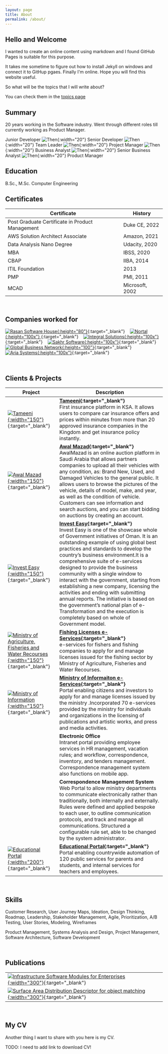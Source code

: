 ```yaml
---
layout: page
title: About
permalink: /about/
---
```


## Hello and Welcome 

I wanted to create an online content using markdown and I found GitHub Pages is suitable for this purpose. 

It takes me sometime to figure out how to install Jekyll on windows and connect it to GitHup pgaes. Finally I'm online. 
Hope you will find this website useful.

So what will be the topics that I will write about?

You can check them in the [topics page](/topics)
  
## Summary 

20 years working in the Software industry. Went through different roles till currently working as Product Manager.


Junior Developer ![Then](https://www.shareicon.net/download/2017/01/31/877244_right.ico){:width="20"} Senior Developer ![Then](https://www.shareicon.net/download/2017/01/31/877244_right.ico){:width="20"} Team Leader ![Then](https://www.shareicon.net/download/2017/01/31/877244_right.ico){:width="20"} Project Manager ![Then](https://www.shareicon.net/download/2017/01/31/877244_right.ico){:width="20"} Business Analyst ![Then](https://www.shareicon.net/download/2017/01/31/877244_right.ico){:width="20"} Senior Business Analyst ![Then](https://www.shareicon.net/download/2017/01/31/877244_right.ico){:width="20"} Product Manager



## Education
B.Sc., M.Sc. Computer Engineering 

## Certificates

|Certificate| History  |
|--|--|
| Post Graduate Certificate in Product Management | Duke CE, 2022 |
| AWS Solution Architect Associate | Amazon, 2021 |
| Data Analysis Nano Degree | Udacity, 2020 |
| MBA | IBSS, 2020 |
| CBAP | IIBA, 2014 
| ITIL Foundation | 2013 |
| PMP | PMI, 2011 |
| MCAD | Microsoft, 2002 |


<br/>

## Companies worked for 

[![Rasan Software House](https://www.arabnews.com/sites/default/files/2021/11/17/2918206-1580745978.png){:height="80"}](https://www.rasan.co/){:target="_blank"} &nbsp;&nbsp;
[![Nortal](https://upload.wikimedia.org/wikipedia/commons/0/07/Nortal_logo.png){:height="100x"} ](https://nortal.com/){:target="_blank"} &nbsp;&nbsp;
[![Integral Solutions](https://www.integral.com.om/images/logo.png){:height="100x"}](http://www.integral.com.om/){:target="_blank"} &nbsp;&nbsp;
[![Sakhr Software](https://m.eyeofriyadh.com/directory/images/2018/04/3bc6c757d554.png){:height="100x"}](http://www.sakhr.com/){:target="_blank"} &nbsp;&nbsp;
[![Global Business Network](https://scontent.fdxb1-1.fna.fbcdn.net/v/t1.18169-9/10426261_1019606334740972_16336748507218073_n.jpg?_nc_cat=110&ccb=1-7&_nc_sid=09cbfe&_nc_ohc=W6zDC7MSyOwAX8Ol23T&_nc_ht=scontent.fdxb1-1.fna&oh=00_AT-wD0jMEI_3TjzRqhT8fioyx-98E-1cgcehKXwRyqnSbQ&oe=63551C55){:height="100"}](http://www.gbn-egypt.com/){:target="_blank"} &nbsp;&nbsp;
[![Aria Systems](https://res.cloudinary.com/crunchbase-production/image/upload/c_lpad,h_256,w_256,f_auto,q_auto:eco,dpr_1/v1397192201/916a7b6a1deffd98e078321028fcd0cb.gif){:height="100x"}](https://ariasystems.biz/){:target="_blank"} &nbsp;&nbsp;


<br/>

## Clients & Projects

|Project| Description  |
|--|--|
| [![Tameeni](https://dmul2da2acg0k.cloudfront.net/Resources/images/header-logo.svg?v=18.70){:width="150"}](https://www.tameeni.com/){:target="_blank"} | **[Tameeni](https://www.tameeni.com/){:target="_blank"}**<br/> First insurance platform in KSA. It allows users to compare car insurance offers and prices within minutes from more than 20 approved insurance companies in the Kingdom and get insurance policy instantly.|
| [![Awal Mazad](https://zood.s3.amazonaws.com/awalmazad/web/cdn/Content/SalvageTheme/images/header-logo.svg){:width="150"}](https://awalmazad.com/en){:target="_blank"} | **[Awal Mazad](https://awalmazad.com/en){:target="_blank"}** <br/> AwalMazad is an online auction platform in Saudi Arabia that allows partners companies to upload all their vehicles with any condition, as: Brand New, Used, and Damaged Vehicles to the general public. It allows users to browse the pictures of the vehicle, details of model, make, and year, as well as the condition of vehicle. Customers can see information and search auctions, and you can start bidding on auctions by creating an account. |
| [![Invest Easy](https://www.business.gov.om/ieasy/wp-content/uploads/2020/07/logo.png){:width="150"}](https://www.business.gov.om/){:target="_blank"} | **[Invest Easy](https://www.business.gov.om/){:target="_blank"}** <br/> Invest Easy is one of the showcase whole of Government initiatives of Oman. It is an outstanding example of using global best practices and standards to develop the country’s business environment.It is a comprehensive suite of e-services designed to provide the business community with a single window to interact with the government, starting from establishing a new company, licensing the activities and ending with submitting annual reports. The initiative is based on the government’s national plan of e-Transformation and the execution is completely based on whole of Government model. |
| [![Ministry of Agriculture, Fisheries and Water Recourses](https://maf.gov.om/BakEnd//NewsPics/636516753458961910.jpg){:width="150"}](https://maf.gov.om/){:target="_blank"} | **[Fishing Licenses e-Services](https://maf.gov.om/){:target="_blank"}** <br/> e-services for fishers and fishing companies to apply for and manage licenses issued for the fishing sector by Ministry of Agriculture, Fisheries and Water Recourses.  |
| [![Ministry of Information](https://omaninfo.om/templates/omaninfo/assets/images/logo-en.png){:width="150"}](https://omaninfo.om/){:target="_blank"} | **[Ministry of Informaiton e-Services](https://omaninfo.om/){:target="_blank"}** <br/> Portal enabling citizens and investors to apply for and manage licenses issued by the ministry .Incorporated 70 e-services provided by the ministry for individuals and organizations in the licensing of publications and artistic works, and press and media activities. |
| | **Electronic Office** <br/> Intranet portal providing employee services in HR management, vacation rules; and workflow, correspondence, inventory, and tenders management. Correspondence management system also functions on mobile app. |
| | **Correspondence Management System** <br/> Web Portal to allow ministry departments to communicate electronically rather than traditionally, both internally and externally. Rules were defined and applied bespoke to each user, to outline communication protocols, and track and manage all communications. Structured a configurable rule set, able to be changed by the system administrator. |
| [![Educational Portal](https://home.moe.gov.om/templates/moe/assets/images/logo.png){:width="200"}](https://home.moe.gov.om/){:target="_blank"} | **[Educational Portal](https://home.moe.gov.om/){:target="_blank"}** <br/> Portal enabling countrywide automation of 120 public services for parents and students, and internal services for teachers and employees. |


<br/>

## Skills
Customer Research, User Journey Maps, Ideation, Design Thinking, Roadmap, Leadership, Stakeholder Management, Agile, Prioritization, A/B Testing, User Stories, Modeling, Wireframes

Product Management, Systems Analysis and Design, Project Management, Software Architecture, Software Development

<br/>

## Publications 

|  | 
|--| 
| [![Infrastructure Software Modules for Enterprises](https://m.media-amazon.com/images/I/41wOgqP+LyL._SX328_BO1,204,203,200_.jpg){:width="300"}](https://www.amazon.ae/Infrastructure-Software-Modules-Enterprises-Wireframes/dp/1484230205){:target="_blank"} | **Book: [Infrastructure Software Modules for Enterprises](https://www.amazon.ae/Infrastructure-Software-Modules-Enterprises-Wireframes/dp/1484230205){:target="_blank"}**, 2017<br/> This book describes the key functionality and high-level analysis for use-cases, wire-frames, and data models for 14 modules, which are essential for Enterprise systems and can be considered as the infrastructure modules to build an enterprise system.|
| [![Surface Area Distribution Descriptor for object matching](https://ars.els-cdn.com/content/image/1-s2.0-S2090123210X00042-cov150h.gif){:width="300"}](https://www.sciencedirect.com/science/article/pii/S2090123210000718){:target="_blank"} | **Article: [Surface Area Distribution Descriptor for object matching](https://www.sciencedirect.com/science/article/pii/S2090123210000718){:target="_blank"}**, 2010<br/> In this article, a new volumetric descriptor to represent 3D objects is proposed. The proposed descriptor is used to match objects under rigid transformations including uniform scaling. The descriptor represents the object by dividing it into shells, acquiring the area distribution of the object through those shells. The computed areas are normalised to make the descriptor scale-invariant in addition to rotation and translation invariant. The effectiveness and stability of the proposed descriptor to noise and variant sampling density as well as the effectiveness of the similarity measures are analysed and demonstrated through experimental results. |


<br/>

## My CV 

Another thing I want to share with you here is my CV. 

TODO: I need to add link to download CV!